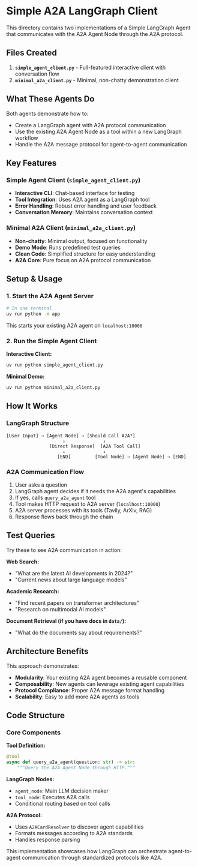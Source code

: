 # Simple A2A LangGraph Client

This directory contains two implementations of a Simple LangGraph Agent that communicates with the A2A Agent Node through the A2A protocol.

## Files Created

1. **`simple_agent_client.py`** - Full-featured interactive client with conversation flow
2. **`minimal_a2a_client.py`** - Minimal, non-chatty demonstration client

## What These Agents Do

Both agents demonstrate how to:
- Create a LangGraph agent with A2A protocol communication
- Use the existing A2A Agent Node as a tool within a new LangGraph workflow
- Handle the A2A message protocol for agent-to-agent communication

## Key Features

### Simple Agent Client (`simple_agent_client.py`)
- **Interactive CLI**: Chat-based interface for testing
- **Tool Integration**: Uses A2A agent as a LangGraph tool
- **Error Handling**: Robust error handling and user feedback
- **Conversation Memory**: Maintains conversation context

### Minimal A2A Client (`minimal_a2a_client.py`)
- **Non-chatty**: Minimal output, focused on functionality
- **Demo Mode**: Runs predefined test queries
- **Clean Code**: Simplified structure for easy understanding
- **A2A Core**: Pure focus on A2A protocol communication

## Setup & Usage

### 1. Start the A2A Agent Server
```bash
# In one terminal
uv run python -m app
```
This starts your existing A2A agent on `localhost:10000`

### 2. Run the Simple Agent Client

**Interactive Client:**
```bash
uv run python simple_agent_client.py
```

**Minimal Demo:**
```bash
uv run python minimal_a2a_client.py
```

## How It Works

### LangGraph Structure
```
[User Input] → [Agent Node] → [Should Call A2A?] 
                     ↓              ↓
                [Direct Response]  [A2A Tool Call]
                     ↓              ↓
                   [END]         [Tool Node] → [Agent Node] → [END]
```

### A2A Communication Flow
1. User asks a question
2. LangGraph agent decides if it needs the A2A agent's capabilities
3. If yes, calls `query_a2a_agent` tool
4. Tool makes HTTP request to A2A server (`localhost:10000`)
5. A2A server processes with its tools (Tavily, ArXiv, RAG)
6. Response flows back through the chain

## Test Queries

Try these to see A2A communication in action:

**Web Search:**
- "What are the latest AI developments in 2024?"
- "Current news about large language models"

**Academic Research:**
- "Find recent papers on transformer architectures"
- "Research on multimodal AI models"

**Document Retrieval (if you have docs in `data/`):**
- "What do the documents say about requirements?"

## Architecture Benefits

This approach demonstrates:
- **Modularity**: Your existing A2A agent becomes a reusable component
- **Composability**: New agents can leverage existing agent capabilities
- **Protocol Compliance**: Proper A2A message format handling
- **Scalability**: Easy to add more A2A agents as tools

## Code Structure

### Core Components

**Tool Definition:**
```python
@tool
async def query_a2a_agent(question: str) -> str:
    """Query the A2A Agent Node through HTTP."""
```

**LangGraph Nodes:**
- `agent_node`: Main LLM decision maker
- `tool_node`: Executes A2A calls
- Conditional routing based on tool calls

**A2A Protocol:**
- Uses `A2ACardResolver` to discover agent capabilities
- Formats messages according to A2A standards
- Handles response parsing

This implementation showcases how LangGraph can orchestrate agent-to-agent communication through standardized protocols like A2A.
